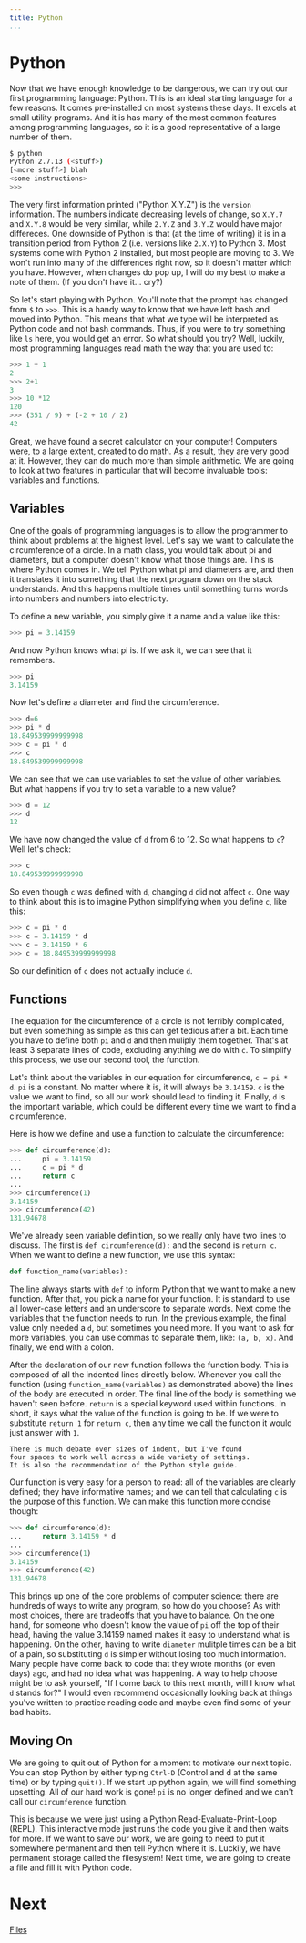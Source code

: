 ```yaml
---
title: Python
...
```


# Python

Now that we have enough knowledge to be dangerous, we can try out our first
programming language: Python. This is an ideal starting language for a few
reasons. It comes pre-installed on most systems these days. It excels at small
utility programs. And it is has many of the most common features among
programming languages, so it is a good representative of a large number of them.

```bash
$ python
Python 2.7.13 (<stuff>)
[<more stuff>] blah
<some instructions>
>>>
```

The very first information printed ("Python X.Y.Z") is the ``version``
information. The numbers indicate decreasing levels of change, so ``X.Y.7`` and
``X.Y.8`` would be very similar, while ``2.Y.Z`` and ``3.Y.Z`` would have major
differeces.  One downside of Python is that (at the time of writing) it is in a
transition period from Python 2 (i.e. versions like ``2.X.Y``) to Python 3.
Most systems come with Python 2 installed, but most people are moving to
3. We won't run into many of the differences right now, so it doesn't matter
which you have. However, when changes do pop up, I will do my best to make a
note of them. (If you don't have it... cry?)

So let's start playing with Python. You'll note that the prompt has changed
from `$` to `>>>`. This is a handy way to know that we have left bash and
moved into Python. This means that what we type will be interpreted as Python
code and not bash commands. Thus, if you were to try something like ``ls`` here,
you would get an error. So what should you try? Well, luckily, most programming
languages read math the way that you are used to:

```python
>>> 1 + 1
2
>>> 2+1
3
>>> 10 *12
120
>>> (351 / 9) + (-2 + 10 / 2)
42
```

Great, we have found a secret calculator on your computer! Computers were, to
a large extent, created to do math. As a result, they are very good at it.
However, they can do much more than simple arithmetic. We are going to look at
two features in particular that will become invaluable tools: variables and
functions.

## Variables

One of the goals of programming languages is to allow the programmer to think
about problems at the highest level. Let's say we want to calculate the
circumference of a circle. In a math class, you would talk about pi and
diameters, but a computer doesn't know what those things are. This is where
Python comes in. We tell Python what pi and diameters are, and then it
translates it into something that the next program down on the stack
understands. And this happens multiple times until something turns words into
numbers and numbers into electricity.

To define a new variable, you simply give it a name and a value like this:

```python
>>> pi = 3.14159
```

And now Python knows what pi is. If we ask it, we can see that it remembers.

```python
>>> pi
3.14159
```

Now let's define a diameter and find the circumference.

```python
>>> d=6
>>> pi * d
18.849539999999998
>>> c = pi * d
>>> c
18.849539999999998
```

We can see that we can use variables to set the value of other variables. But
what happens if you try to set a variable to a new value?

```python
>>> d = 12
>>> d
12
```

We have now changed the value of `d` from 6 to 12. So what happens to `c`?
Well let's check:

```python
>>> c
18.849539999999998
```

So even though `c` was defined with `d`, changing `d` did not affect
`c`. One way to think about this is to imagine Python simplifying when you
define `c`, like this:

```python
>>> c = pi * d
>>> c = 3.14159 * d
>>> c = 3.14159 * 6
>>> c = 18.849539999999998
```

So our definition of `c` does not actually include `d`.

## Functions

The equation for the circumference of a circle is not terribly complicated, but
even something as simple as this can get tedious after a bit. Each time you have
to define both `pi` and `d` and then muliply them together. That's at least
3 separate lines of code, excluding anything we do with `c`. To simplify this
process, we use our second tool, the function.

Let's think about the variables in our equation for circumference, `c = pi *
d`. `pi` is a constant. No matter where it is, it will always be `3.14159`.
`c` is the value we want to find, so all our work should lead to finding it.
Finally, `d` is the important variable, which could be different every time
we want to find a circumference.

Here is how we define and use a function to calculate the circumference:

```python
>>> def circumference(d):
...     pi = 3.14159
...     c = pi * d
...     return c
...
>>> circumference(1)
3.14159
>>> circumference(42)
131.94678
```

We've already seen variable definition, so we really only have two lines to
discuss. The first is `def circumference(d):` and the second is `return c`.
When we want to define a new function, we use this syntax:

```python
def function_name(variables):
```

The line always starts with `def` to inform Python that we want to make a new
function. After that, you pick a name for your function. It is standard to use
all lower-case letters and an underscore to separate words. Next come the
variables that the function needs to run. In the previous example, the final
value only needed a `d`, but sometimes you need more. If you want to ask for
more variables, you can use commas to separate them, like: `(a, b, x)`.
And finally, we end with a colon.

After the declaration of our new function follows the function body. This is
composed of all the indented lines directly below. Whenever you call the
function (using `function_name(variables)` as demonstrated above) the lines of
the body are executed in order. The final line of the body is something we
haven't seen before. `return` is a special keyword used within functions. In
short, it says what the value of the function is going to be.  If we were to
substitute `return 1` for `return c`, then any time we call the function it
would just answer with `1`.

```note
There is much debate over sizes of indent, but I've found
four spaces to work well across a wide variety of settings.
It is also the recommendation of the Python style guide.
```

Our function is very easy for a person to read: all of the variables are clearly
defined; they have informative names; and we can tell that calculating ``c`` is
the purpose of this function. We can make this function more concise though:

```python
>>> def circumference(d):
...     return 3.14159 * d
...
>>> circumference(1)
3.14159
>>> circumference(42)
131.94678
```

This brings up one of the core problems of computer science: there are hundreds
of ways to write any program, so how do you choose? As with most choices, there
are tradeoffs that you have to balance. On the one hand, for someone who doesn't
know the value of `pi` off the top of their head, having the value 3.14159
named makes it easy to understand what is happening. On the other, having to
write `diameter` mulitple times can be a bit of a pain, so substituting `d`
is simpler without losing too much information. Many people have come back to
code that they wrote months (or even days) ago, and had no idea what was
happening. A way to help choose might be to ask yourself, "If I come back to
this next month, will I know what `d` stands for?" I would even recommend
occasionally looking back at things you've written to practice reading code and
maybe even find some of your bad habits.

## Moving On

We are going to quit out of Python for a moment to motivate our next topic.
You can stop Python by either typing `Ctrl-D` (Control and d at the same
time) or by typing `quit()`. If we start up python again, we will find
something upsetting. All of our hard work is gone! `pi` is no longer defined
and we can't call our `circumference` function.

This is because we were just using a Python Read-Evaluate-Print-Loop (REPL).
This interactive mode just runs the code you give it and then waits for more.
If we want to save our work, we are going to need to put it somewhere permanent
and then tell Python where it is. Luckily, we have permanent storage called the
filesystem! Next time, we are going to create a file and fill it with Python
code.

# Next
[Files](4-files.html)
